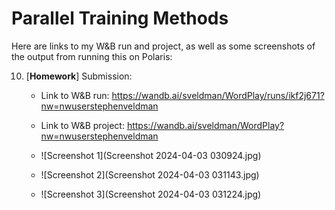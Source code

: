 # Parallel Training Methods

Here are links to my W&B run and project, as well as some screenshots of the output from running this on Polaris:

10. \[**Homework**\] Submission:
    - Link to W&B run:
    https://wandb.ai/sveldman/WordPlay/runs/ikf2j671?nw=nwuserstephenveldman

    - Link to W&B project:
    https://wandb.ai/sveldman/WordPlay?nw=nwuserstephenveldman

    - ![Screenshot 1](Screenshot 2024-04-03 030924.jpg)
    - ![Screenshot 2](Screenshot 2024-04-03 031143.jpg)
    - ![Screenshot 3](Screenshot 2024-04-03 031224.jpg)
